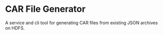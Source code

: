 # CAR File Generator

A service and cli tool for generating CAR files from existing JSON archives on HDFS.
